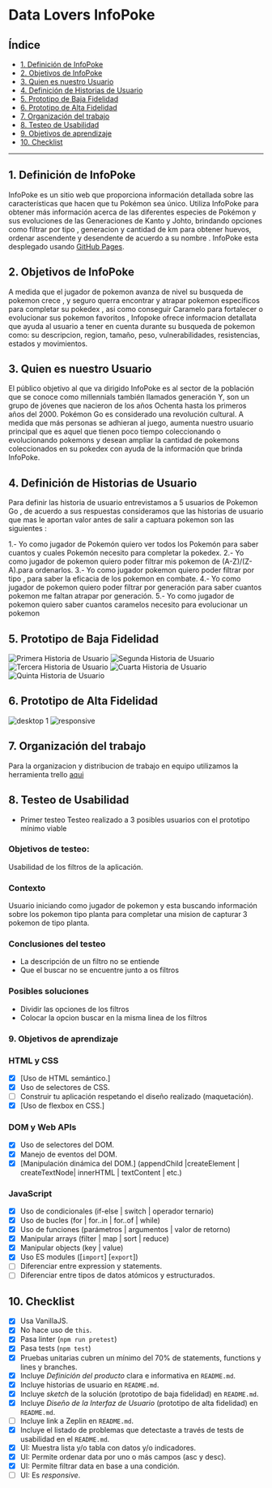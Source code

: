# Data Lovers InfoPoke

## Índice

- [1. Definición de InfoPoke](#1-definicion-de-InfoPoke)
- [2. Objetivos de InfoPoke](#2-objetivos-de-InfoPoke)
- [3. Quien es nuestro Usuario](#3-quien-es-nuestro-usuario)
- [4. Definición de Historias de Usuario](#4-Historias-de-Usuario)
- [5. Prototipo de Baja Fidelidad](#5-prototipo-de-baja-fidelidad)
- [6. Prototipo de Alta Fidelidad](#6-prototipo-de-alta-fidelidad)
- [7. Organización del trabajo](#7-Organización-del-trabajo)
- [8. Testeo de Usabilidad](#8-Testeo-de-usabilidad)
- [9. Objetivos de aprendizaje](#9-objetivos-de-aprendizaje)
- [10. Checklist](#10-checklist)

---

## 1. Definición de InfoPoke

InfoPoke es un sitio web que proporciona información detallada sobre las características que hacen que tu Pokémon sea único. Utiliza InfoPoke para obtener más información acerca de las diferentes especies de Pokémon y sus evoluciones de las Generaciones de Kanto y Johto, brindando opciones como filtrar por tipo , generacion y cantidad de km para obtener huevos, ordenar ascendente y desendente de acuerdo a su nombre . InfoPoke esta desplegado usando [GitHub Pages](https://pages.github.com/).

## 2. Objetivos de InfoPoke

A medida que el jugador de pokemon avanza de nivel su busqueda de pokemon crece , y seguro querra encontrar y atrapar pokemon específicos para completar su pokedex , asi como conseguir Caramelo para fortalecer o evolucionar sus pokemon favoritos , Infopoke ofrece informacion detallata que ayuda al usuario a tener en cuenta durante su busqueda de pokemon como: su descripcion, region, tamaño, peso, vulnerabilidades, resistencias, estados y movimientos.

## 3. Quien es nuestro Usuario

El público objetivo al que va dirigido InfoPoke es al sector de la población que se conoce como millennials también llamados generación Y, son un grupo de jóvenes que nacieron de los años Ochenta hasta los primeros años del 2000. Pokémon Go es considerado una revolución cultural. A medida que más personas se adhieran al juego, aumenta nuestro usuario principal que es aquel que tienen poco tiempo coleccionando o evolucionando pokemons y desean ampliar la cantidad de pokemons coleccionados en su pokedex con ayuda de la información que brinda InfoPoke.

## 4. Definición de Historias de Usuario

Para definir las historia de usuario entrevistamos a 5 usuarios de Pokemon Go , de acuerdo a sus respuestas consideramos que las historias de usuario que mas le aportan valor antes de salir a captuara pokemon son las siguientes :

1.- Yo como jugador de Pokemón quiero ver todos los Pokemón para saber cuantos y cuales Pokemón necesito para completar la pokedex.
2.- Yo como jugador de pokemon quiero poder filtrar mis pokemon de (A-Z)/(Z-A).para ordenarlos.
3.- Yo como jugador pokemon quiero poder filtrar por tipo , para saber la eficacia de los pokemon en combate.
4.- Yo como jugador de pokemon quiero poder filtrar por generación para saber cuantos pokemon me faltan atrapar por generación.
5.- Yo como jugador de pokemon quiero saber cuantos caramelos necesito para evolucionar un pokemon

## 5. Prototipo de Baja Fidelidad

![Primera Historia de Usuario](https://github.com/aurelismoreno/LIM013-data-lovers/blob/master/src/img/prototipos-de-baja/primera-historia-de-usuario.jpeg)
![Segunda Historia de Usuario](https://github.com/aurelismoreno/LIM013-data-lovers/blob/master/src/img/prototipos-de-baja/segunda-historia-de-usuario.jpeg)
![Tercera Historia de Usuario](https://github.com/aurelismoreno/LIM013-data-lovers/blob/master/src/img/prototipos-de-baja/tercera-historia-de-usuario.jpeg)
![Cuarta Historia de Usuario](https://github.com/aurelismoreno/LIM013-data-lovers/blob/master/src/img/prototipos-de-baja/cuarta-historia-de-usuario.jpeg)
![Quinta Historia de Usuario](https://github.com/aurelismoreno/LIM013-data-lovers/blob/master/src/img/prototipos-de-baja/quinta-historia-de-usuario.jpeg)

## 6. Prototipo de Alta Fidelidad

![desktop 1](https://github.com/aurelismoreno/LIM013-data-lovers/blob/master/src/img/prototipos-de-alta/primera-historia-usuario-alta.svg) ![responsive]()


## 7. Organización del trabajo

Para la organizacion y distribucion de trabajo en equipo utilizamos la herramienta trello [aqui](https://trello.com/b/xexFDDtJ/infopoke)
## 8. Testeo de Usabilidad

- Primer testeo Testeo realizado a 3 posibles usuarios con el prototipo mínimo viable

### Objetivos de testeo:

Usabilidad de los filtros de la aplicación.

### Contexto

Usuario iniciando como jugador de pokemon y esta buscando información sobre los pokemon tipo planta para completar una mision de capturar 3 pokemon de tipo planta.

### Conclusiones del testeo

- La descripción de un filtro no se entiende 
- Que el buscar no se encuentre junto a os filtros


### Posibles soluciones

- Dividir las opciones de los filtros
- Colocar la opcion buscar en la misma linea de los filtros 


### 9. Objetivos de aprendizaje

### HTML y CSS

- [x] [Uso de HTML semántico.]
- [x] Uso de selectores de CSS.
- [ ] Construir tu aplicación respetando el diseño realizado (maquetación).
- [x] [Uso de flexbox en CSS.]

### DOM y Web APIs

- [x] Uso de selectores del DOM.
- [x] Manejo de eventos del DOM.
- [x] [Manipulación dinámica del DOM.] (appendChild |createElement | createTextNode| innerHTML | textContent | etc.)

### JavaScript

- [x] Uso de condicionales (if-else | switch | operador ternario)
- [x] Uso de bucles (for | for..in | for..of | while)
- [x] Uso de funciones (parámetros | argumentos | valor de retorno)
- [x] Manipular arrays (filter | map | sort | reduce)
- [x] Manipular objects (key | value)
- [x] Uso ES modules ([`import`] [`export`])
- [ ] Diferenciar entre expression y statements.
- [ ] Diferenciar entre tipos de datos atómicos y estructurados.

## 10. Checklist

- [x] Usa VanillaJS.
- [x] No hace uso de `this`.
- [x] Pasa linter (`npm run pretest`)
- [x] Pasa tests (`npm test`)
- [x] Pruebas unitarias cubren un mínimo del 70% de statements, functions y
      lines y branches.
- [x] Incluye _Definición del producto_ clara e informativa en `README.md`.
- [x] Incluye historias de usuario en `README.md`.
- [x] Incluye _sketch_ de la solución (prototipo de baja fidelidad) en
      `README.md`.
- [x] Incluye _Diseño de la Interfaz de Usuario_ (prototipo de alta fidelidad)
      en `README.md`.
- [ ] Incluye link a Zeplin en `README.md`.
- [x] Incluye el listado de problemas que detectaste a través de tests de
      usabilidad en el `README.md`.
- [x] UI: Muestra lista y/o tabla con datos y/o indicadores.
- [x] UI: Permite ordenar data por uno o más campos (asc y desc).
- [x] UI: Permite filtrar data en base a una condición.
- [ ] UI: Es _responsive_.
